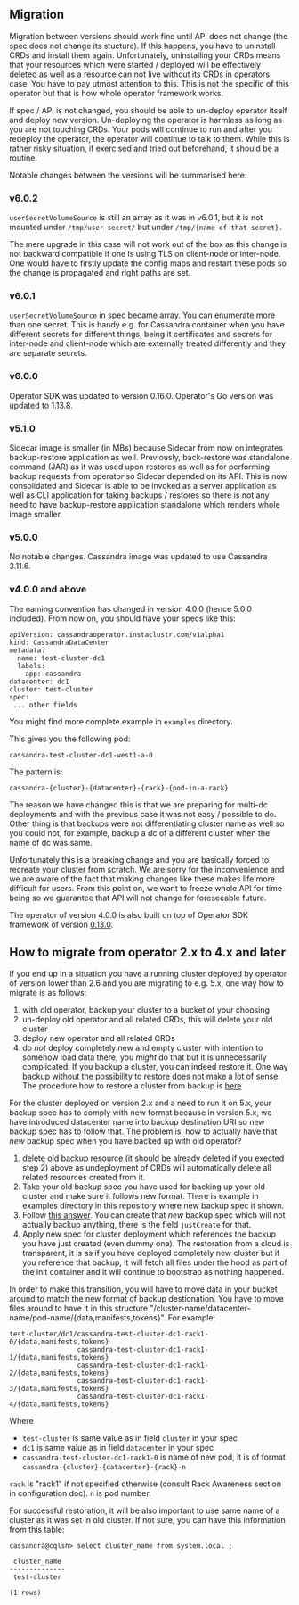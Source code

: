 ## Migration

Migration between versions should work fine until API does not change (the spec does not 
change its stucture). If this happens, you have to uninstall CRDs and install them again.
Unfortunately, uninstalling your CRDs means that your resources which were started / deployed 
will be effectively deleted as well as a resource can not live  without its CRDs in operators case. 
You have to pay utmost attention to this. This is not the specific of this operator but that is how 
whole operator framework works.

If spec / API is not changed, you should be able to un-deploy operator itself and deploy new version.
Un-deploying the operator is harmless as long as you are not touching CRDs. Your pods will continue 
to run and after you redeploy the operator, the operator will continue to talk to them. While this is 
rather risky situation, if exercised and tried out beforehand, it should be a routine.

Notable changes between the versions will be summarised here:

### v6.0.2

`userSecretVolumeSource` is still an array as it was in v6.0.1, but it is not mounted under 
`/tmp/user-secret/` but under `/tmp/{name-of-that-secret}.`

The mere upgrade in this case will not work out of the box as this change is not backward compatible 
if one is using TLS on client-node or inter-node. One would have to firstly update the config maps 
and restart these pods so the change is propagated and right paths are set.

### v6.0.1

`userSecretVolumeSource` in spec became array. You can enumerate more than one 
secret. This is handy e.g. for Cassandra container when you have different secrets 
for different things, being it certificates and secrets for inter-node and client-node 
which are externally treated differently and they are separate secrets.

### v6.0.0

Operator SDK was updated to version 0.16.0. Operator's Go version was updated to 1.13.8.

### v5.1.0

Sidecar image is smaller (in MBs) because Sidecar from now on integrates 
backup-restore application as well. Previously, back-restore was standalone 
command (JAR) as it was used upon restores as well as for performing backup 
requests from operator so Sidecar depended on its API. This is now consolidated and Sidecar is able to be 
invoked as a server application as well as CLI application for taking backups / restores 
so there is not any need to have backup-restore application standalone which renders 
whole image smaller.

### v5.0.0

No notable changes. Cassandra image was updated to use Cassandra 3.11.6.

### v4.0.0 and above

The naming convention has changed in version 4.0.0 (hence 5.0.0 included). From now on, you should have your specs like this:

```
apiVersion: cassandraoperator.instaclustr.com/v1alpha1
kind: CassandraDataCenter
metadata:
  name: test-cluster-dc1
  labels:
    app: cassandra
datacenter: dc1 
cluster: test-cluster
spec:
 ... other fields
```

You might find more complete example in `examples` directory.

This gives you the following pod:

```
cassandra-test-cluster-dc1-west1-a-0
```

The pattern is:

```
cassandra-{cluster}-{datacenter}-{rack}-{pod-in-a-rack}
```

The reason we have changed this is that we are preparing for multi-dc deployments and with the previous case it was not 
easy / possible to do. Other thing is that backups were not differentiating cluster name as well so you could not, for example, 
backup a dc of a different cluster when the name of dc was same.

Unfortunately this is a breaking change and you are basically forced to recreate your cluster from scratch. 
We are sorry for the inconvenience and we are aware of the fact that making changes like these makes life more difficult 
for users. From this point on, we want to freeze whole API for time being so we guarantee that 
API will not change for foreseeable future.

The operator of version 4.0.0 is also built on top of Operator SDK framework of version [0.13.0](https://github.com/operator-framework/operator-sdk/blob/master/doc/migration/version-upgrade-guide.md#v013x).

## How to migrate from operator 2.x to 4.x and later

If you end up in a situation you have a running cluster deployed by operator of version lower than 2.6 and you are 
migrating to e.g. 5.x, one way how to migrate is as follows:

1) with old operator, backup your cluster to a bucket of your choosing
2) un-deploy old operator and all related CRDs, this will delete your old cluster
3) deploy new operator and all related CRDs
4) do *not* deploy completely new and empty cluster with intention to somehow load data there, you _might_ do that but 
it is unnecessarily complicated. If you backup a cluster, you can indeed restore it. One way backup without the 
possibility to restore does not make a lot of sense. The procedure how to restore a cluster from backup is [here](https://github.com/instaclustr/cassandra-operator/blob/master/doc/backup_restore.md#restore)

For the cluster deployed on version 2.x and a need to run it on 5.x, your backup spec has to comply with new format because 
in version 5.x, we have introduced datacenter name into backup destination URI so new backup spec has to follow that. 
The problem is, how to actually have that _new_ backup spec when you have backed up with old operator?

1) delete old backup resource (it should be already deleted if you exected step 2) above as undeployment of CRDs will 
automatically delete all related resources created from it.
2) Take your old backup spec you have used for backing up your old cluster and make sure it follows new format. There is 
example in examples directory in this repository where new backup spec it shown.
3) Follow [this answer](https://github.com/instaclustr/cassandra-operator/blob/master/doc/backup_restore.md#what-if-i-have-files-remotely-but-i-do-not-have-backup-spec-to-reference-to).
You can create that _new_ backup spec which will not actually backup anything, there is the field `justCreate` for that.
4) Apply new spec for cluster deployment which references the backup you have just created (even dummy one). The restoration 
from a cloud is transparent, it is as if you have deployed completely new cluster but if you reference that backup, it will 
fetch all files under the hood as part of the init container and it will continue to bootstrap as nothing happened.

In order to make this transition, you will have to move data in your bucket around to match the new format of backup destionation. 
You have to move files around to have it in this structure "/cluster-name/datacenter-name/pod-name/{data,manifests,tokens}". For example:

```
test-cluster/dc1/cassandra-test-cluster-dc1-rack1-0/{data,manifests,tokens}
                 cassandra-test-cluster-dc1-rack1-1/{data,manifests,tokens}
                 cassandra-test-cluster-dc1-rack1-2/{data,manifests,tokens}
                 cassandra-test-cluster-dc1-rack1-3/{data,manifests,tokens}
                 cassandra-test-cluster-dc1-rack1-4/{data,manifests,tokens}
```

Where

* `test-cluster` is same value as in field `cluster` in your spec
* `dc1` is same value as in field `datacenter` in your spec
* `cassandra-test-cluster-dc1-rack1-0` is name of new pod, it is of format `cassandra-{cluster}-{datacenter}-{rack}-n`

`rack` is "rack1" if not specified otherwise (consult Rack Awareness section in configuration doc). `n` is pod number.

For successful restoration, it will be also important to use same name of a cluster as it was set in old cluster. If not sure, you 
can have this information from this table:

```
cassandra@cqlsh> select cluster_name from system.local ;

 cluster_name
--------------
 test-cluster

(1 rows)
```